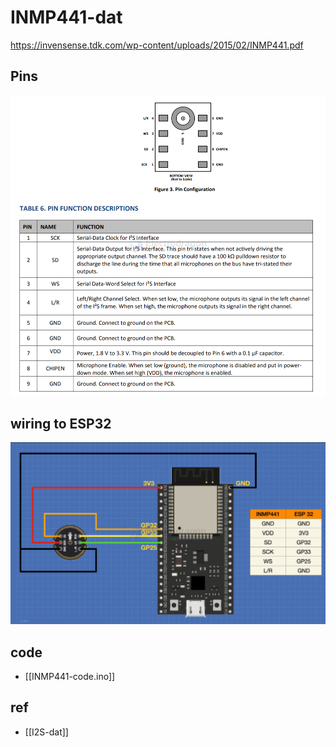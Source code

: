 
# INMP441-dat

https://invensense.tdk.com/wp-content/uploads/2015/02/INMP441.pdf


## Pins 

![](2024-12-26-15-08-01.png)


## wiring to ESP32 

![](2024-12-26-14-41-42.png)

## code 

- [[INMP441-code.ino]]



## ref 

- [[I2S-dat]]
